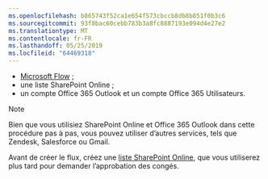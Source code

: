 ```yaml
---
ms.openlocfilehash: b865743f52ca1e654f573cbccb8db8b851f0b3c6
ms.sourcegitcommit: 93f8bac60cebb783b3a8fc8887193e094d4e27e2
ms.translationtype: MT
ms.contentlocale: fr-FR
ms.lasthandoff: 05/25/2019
ms.locfileid: "64469318"
---
```

* [Microsoft Flow](https://flow.microsoft.com) ;
* une liste SharePoint Online ;
* un compte Office 365 Outlook et un compte Office 365 Utilisateurs.

> [!NOTE]
> Bien que vous utilisiez SharePoint Online et Office 365 Outlook dans cette procédure pas à pas, vous pouvez utiliser d’autres services, tels que Zendesk, Salesforce ou Gmail.
> 
> 

Avant de créer le flux, créez une [liste SharePoint Online](https://support.office.com/article/Training-Create-and-set-up-a-list-1DDC1F5A-A908-478B-BB6D-608F34B71F94), que vous utiliserez plus tard pour demander l’approbation des congés.

